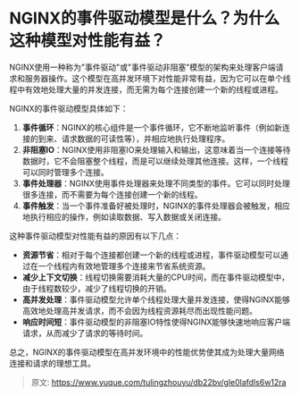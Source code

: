 # NGINX的事件驱动模型是什么？为什么这种模型对性能有益？

NGINX使用一种称为"事件驱动"或"事件驱动非阻塞"模型的架构来处理客户端请求和服务器操作。这个模型在高并发环境下对性能非常有益，因为它可以在单个线程中有效地处理大量的并发连接，而无需为每个连接创建一个新的线程或进程。



NGINX的事件驱动模型具体如下：

1.  **事件循环**：NGINX的核心组件是一个事件循环，它不断地监听事件（例如新连接的到来、请求数据的可读性等），并相应地执行处理程序。 
2.  **非阻塞IO**：NGINX使用非阻塞IO来处理输入和输出，这意味着当一个连接等待数据时，它不会阻塞整个线程，而是可以继续处理其他连接。这样，一个线程可以同时管理多个连接。 
3.  **事件处理器**：NGINX使用事件处理器来处理不同类型的事件。它可以同时处理很多连接，而不需要为每个连接创建一个新的线程。 
4.  **事件触发**：当一个事件准备好被处理时，NGINX的事件处理器会被触发，相应地执行相应的操作，例如读取数据、写入数据或关闭连接。 



这种事件驱动模型对性能有益的原因有以下几点：

+  **资源节省**：相对于每个连接都创建一个新的线程或进程，事件驱动模型可以通过在一个线程内有效地管理多个连接来节省系统资源。 
+  **减少上下文切换**：线程切换需要消耗大量的CPU时间，而在事件驱动模型中，由于线程数较少，减少了线程切换的开销。 
+  **高并发处理**：事件驱动模型允许单个线程处理大量并发连接，使得NGINX能够高效地处理高并发请求，而不会因为线程资源耗尽而出现性能问题。 
+  **响应时间短**：事件驱动模型的非阻塞IO特性使得NGINX能够快速地响应客户端请求，从而减少了请求的等待时间。 



总之，NGINX的事件驱动模型在高并发环境中的性能优势使其成为处理大量网络连接和请求的理想工具。



> 原文: <https://www.yuque.com/tulingzhouyu/db22bv/gle0lafdls6w12ra>